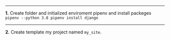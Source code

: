 ***
**1.** Create folder and initialized enviroment pipenv and install packeges `pipenv --python 3.8 pipenv install django`
***
**2.** Create template my project named `my_site`.
